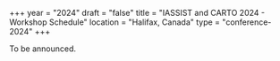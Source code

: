 +++
year = "2024"
draft = "false"
title = "IASSIST and CARTO 2024 - Workshop Schedule"
location = "Halifax, Canada"
type = "conference-2024"
+++

To be announced.
